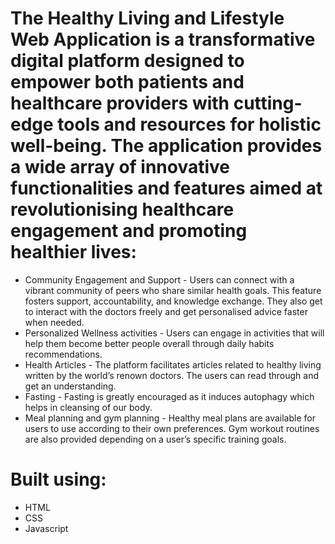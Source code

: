 # The Healthy Living and Lifestyle Web Application is a transformative digital platform designed to empower both patients and healthcare providers with cutting-edge tools and resources for holistic well-being. The application provides a wide array of innovative functionalities and features aimed at revolutionising healthcare engagement and promoting healthier lives:

- Community Engagement and Support - Users can connect with a vibrant community of peers who share similar health goals. This feature fosters support, accountability, and knowledge exchange. They also get to interact with the doctors freely and get personalised advice faster when needed. 
- Personalized Wellness activities - Users  can engage in activities that will help them become better people overall through daily habits recommendations.
- Health Articles - The platform facilitates articles related to healthy living written by the world’s renown doctors. The users can read through and get an understanding.
- Fasting - Fasting is greatly encouraged as it induces autophagy which helps in cleansing of our body.
- Meal planning and gym planning - Healthy meal plans are available for users to use according to their own preferences. Gym workout routines are also provided depending on a user’s specific training goals.

# Built using:
- HTML
- CSS
- Javascript
